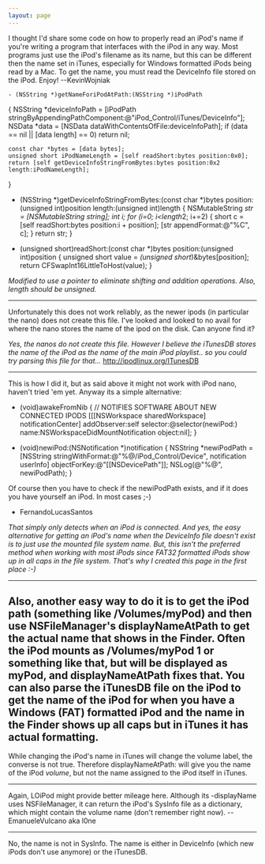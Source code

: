 ```yaml
---
layout: page
---
```




I thought I'd share some code on how to properly read an iPod's name if you're writing a program that interfaces with the iPod in any way. Most programs just use the iPod's filename as its name, but this can be different then the name set in iTunes, especially for Windows formatted iPods being read by a Mac. To get the name, you must read the D<nowiki/>eviceInfo file stored on the iPod. Enjoy! --KevinWojniak

    - (NSString *)getNameForiPodAtPath:(NSString *)iPodPath
{
	NSString *deviceInfoPath = [iPodPath stringByAppendingPathComponent:@"iPod_Control/iTunes/DeviceInfo"];
	NSData *data = [NSData dataWithContentsOfFile:deviceInfoPath];
	if (data == nil || [data length] == 0)
		return nil;

	const char *bytes = [data bytes];
	unsigned short iPodNameLength = [self readShort:bytes position:0x0];
	return [self getDeviceInfoStringFromBytes:bytes position:0x2 length:iPodNameLength];
}

- (NSString *)getDeviceInfoStringFromBytes:(const char *)bytes position:(unsigned int)position length:(unsigned int)length
{
	NSMutableString *str = [NSMutableString string];
	int i;
	for (i=0; i<length*2; i+=2)
	{
		short c = [self readShort:bytes position:i + position];
		[str appendFormat:@"%C", c];
	}
	return str;
}

- (unsigned short)readShort:(const char *)bytes position:(unsigned int)position
{
	unsigned short value = *(unsigned short*)&bytes[position];
	return CFSwapInt16LittleToHost(value);
}


*Modified to use a pointer to eliminate shifting and addition operations.  Also, length should be unsigned.*


------
Unfortunately this does not work reliably, as the newer ipods (in particular the nano) does not create this file.  I've looked and looked to no avail for where the nano stores the name of the ipod on the disk. Can anyone find it?

*Yes, the nanos do not create this file. However I believe the iTunesDB stores the name of the iPod as the name of the main iPod playlist.. so you could try parsing this file for that...* http://ipodlinux.org/ITunesDB

----

This is how I did it, but as said above it might not work with iPod nano, haven't tried 'em yet. Anyway its a simple alternative:

    
- (void)awakeFromNib
{
	// NOTIFIES SOFTWARE ABOUT NEW CONNECTED IPODS
	[[[NSWorkspace sharedWorkspace] notificationCenter] addObserver:self selector:@selector(newiPod:) name:NSWorkspaceDidMountNotification object:nil];
}


- (void)newiPod:(NSNotification *)notification
{
	NSString *newiPodPath = [NSString stringWithFormat:@"%@/iPod_Control/Device", notification userInfo] objectForKey:@"[[NSDevicePath"]];
       NSLog(@"%@", newiPodPath);
}


Of course then you have to check if the newiPodPath exists, and if it does you have yourself an iPod. In most cases ;-)
- FernandoLucasSantos

*That simply only detects when an iPod is connected. And yes, the easy alternative for getting an iPod's name when the DeviceInfo file doesn't exist is to just use the mounted file system name. But, this isn't the preferred method when working with most iPods since FAT32 formatted iPods show up in all caps in the file system. That's why I created this page in the first place :-)*

----

Also, another easy way to do it is to get the iPod path (something like /Volumes/myPod) and then use NSFileManager's displayNameAtPath to get the actual name that shows in the Finder. Often the iPod mounts as /Volumes/myPod 1 or something like that, but will be displayed as myPod, and displayNameAtPath fixes that. You can also parse the iTunesDB file on the iPod to get the name of the iPod for when you have a Windows (FAT) formatted iPod and the name in the Finder shows up all caps but in iTunes it has actual formatting.
----
While changing the iPod's name in iTunes will change the volume label, the converse is not true. Therefore     displayNameAtPath: will give you the name of the iPod *volume*, but not the name assigned to the iPod itself in iTunes.

----

Again, LOiPod might provide better mileage here. Although its -displayName uses NSFileManager, it can return the iPod's SysInfo file as a dictionary, which might contain the volume name (don't remember right now). -- EmanueleVulcano aka l0ne

----

No, the name is not in SysInfo. The name is either in DeviceInfo (which new iPods don't use anymore) or the iTunesDB.
